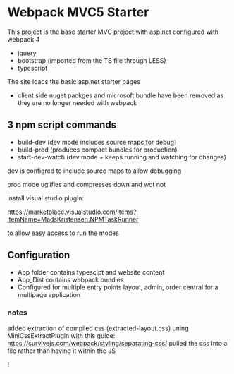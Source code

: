 ﻿# Webpack MVC5 Starter

This project is the base starter MVC project with asp.net configured with webpack 4

* jquery
* bootstrap (imported from the TS file through LESS)
* typescript

The site loads the basic asp.net starter pages

* client side nuget packges and microsoft bundle have been removed as they are no longer needed with webpack


## 3 npm script commands

* build-dev (dev mode includes source maps for debug)
* build-prod (produces compact bundles for production)
* start-dev-watch (dev mode + keeps running and watching for changes)

dev is configred to include source maps to allow debugging

prod mode uglifies and compresses down and wot not

install visual studio plugin:

https://marketplace.visualstudio.com/items?itemName=MadsKristensen.NPMTaskRunner

to allow easy access to run the modes

## Configuration

* App folder contains typescipt and website content
* App_Dist contains webpack bundles
* Configured for multiple entry points layout, admin, order central for a multipage application


### notes

added extraction of compiled css (extracted-layout.css) uning MiniCssExtractPlugin with this guide:
https://survivejs.com/webpack/styling/separating-css/
pulled the css into a file rather than having it within the JS

!